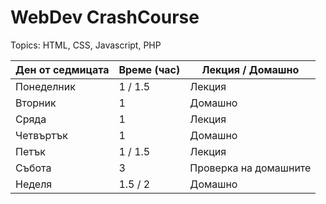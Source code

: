 # WebDev CrashCourse
Topics: HTML, CSS, Javascript, PHP


Ден от седмицата | Време (час) | Лекция / Домашно  
------------ | ------------- | -------------
Понеделник | 1 / 1.5 | Лекция
Вторник | 1 | Домашно
Сряда | 1 | Лекция
Четвъртък | 1 | Домашно
Петък | 1 / 1.5 | Лекция
Събота | 3 | Проверка на домашните
Неделя | 1.5 / 2 | Домашно
